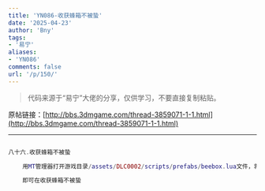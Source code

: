 ```yaml
---
title: 'YN086-收获蜂箱不被蛰'
date: '2025-04-23'
author: 'Bny'
tags:
- '易宁'
aliases:
- 'YN086'
comments: false
url: '/p/150/'
---
```


> 代码来源于“易宁”大佬的分享，仅供学习，不要直接复制粘贴。

原帖链接：[http://bbs.3dmgame.com/thread-3859071-1-1.html](http://bbs.3dmgame.com/thread-3859071-1-1.html)

---

```lua  

八十六.收获蜂箱不被蛰

	用MT管理器打开游戏目录/assets/DLC0002/scripts/prefabs/beebox.lua文件，将inst.components.childspawner:ReleaseAllChildren(picker)替换为--inst.components.childspawner:ReleaseAllChildren(picker)

	即可在收获蜂箱不被蛰

```  

